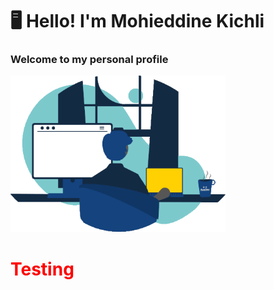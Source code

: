 # :desktop_computer: Hello! I'm Mohieddine Kichli

### Welcome to my personal profile 

<img src="https://github.com/mohieddine-kichli/mohieddine-kichli/blob/main/develop-web.gif" height="250">

<h1 style="color:red">Testing</h1>

